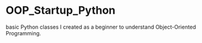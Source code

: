 # OOP_Startup_Python
 basic Python classes I created as a beginner to understand Object-Oriented Programming.
